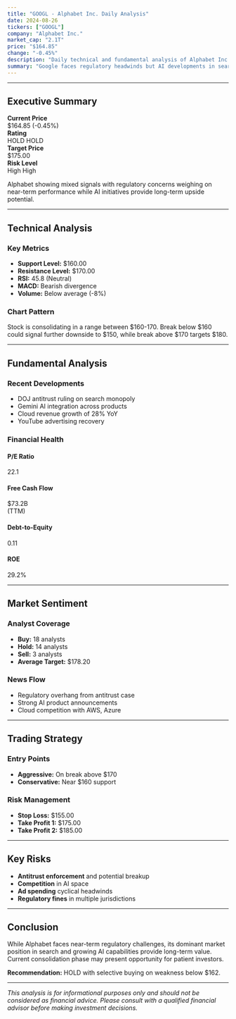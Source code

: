 ```yaml
---
title: "GOOGL - Alphabet Inc. Daily Analysis"
date: 2024-08-26
tickers: ["GOOGL"]
company: "Alphabet Inc."
market_cap: "2.1T"
price: "$164.85"
change: "-0.45%"
description: "Daily technical and fundamental analysis of Alphabet Inc. (GOOGL) stock performance, market sentiment, and trading recommendations."
summary: "Google faces regulatory headwinds but AI developments in search and cloud provide long-term growth catalysts. Stock consolidating near support levels."
---
```


---

<div class="executive-summary">

## Executive Summary

<div class="summary-grid">
<div class="summary-item">
<strong>Current Price</strong>
<div class="value">$164.85 <span class="change price-negative">(-0.45%)</span></div>
</div>
<div class="summary-item">
<strong>Rating</strong>
<div class="value">HOLD <span class="rating-badge rating-hold">HOLD</span></div>
</div>
<div class="summary-item">
<strong>Target Price</strong>
<div class="value">$175.00</div>
</div>
<div class="summary-item">
<strong>Risk Level</strong>
<div class="value">High <span class="risk-indicator risk-high">High</span></div>
</div>
</div>

Alphabet showing mixed signals with regulatory concerns weighing on near-term performance while AI initiatives provide long-term upside potential.

</div>

---

## Technical Analysis

### Key Metrics

- **Support Level:** $160.00
- **Resistance Level:** $170.00
- **RSI:** 45.8 (Neutral)
- **MACD:** Bearish divergence
- **Volume:** Below average (-8%)

### Chart Pattern

Stock is consolidating in a range between $160-170. Break below $160 could signal further downside to $150, while break above $170 targets $180.

---

## Fundamental Analysis

### Recent Developments

- DOJ antitrust ruling on search monopoly
- Gemini AI integration across products
- Cloud revenue growth of 28% YoY
- YouTube advertising recovery

### Financial Health

<div class="metric-cards">
<div class="metric-card">
<h4>P/E Ratio</h4>
<div class="value">22.1</div>
</div>
<div class="metric-card">
<h4>Free Cash Flow</h4>
<div class="value">$73.2B</div>
<div class="change">(TTM)</div>
</div>
<div class="metric-card">
<h4>Debt-to-Equity</h4>
<div class="value">0.11</div>
</div>
<div class="metric-card">
<h4>ROE</h4>
<div class="value">29.2%</div>
</div>
</div>

---

## Market Sentiment

### Analyst Coverage

- **Buy:** 18 analysts
- **Hold:** 14 analysts
- **Sell:** 3 analysts
- **Average Target:** $178.20

### News Flow

- Regulatory overhang from antitrust case
- Strong AI product announcements
- Cloud competition with AWS, Azure

---

## Trading Strategy

### Entry Points

- **Aggressive:** On break above $170
- **Conservative:** Near $160 support

### Risk Management

- **Stop Loss:** $155.00
- **Take Profit 1:** $175.00
- **Take Profit 2:** $185.00

---

## Key Risks

- **Antitrust enforcement** and potential breakup
- **Competition** in AI space
- **Ad spending** cyclical headwinds
- **Regulatory fines** in multiple jurisdictions

---

## Conclusion

While Alphabet faces near-term regulatory challenges, its dominant market position in search and growing AI capabilities provide long-term value. Current consolidation phase may present opportunity for patient investors.

**Recommendation:** HOLD with selective buying on weakness below $162.

---

_This analysis is for informational purposes only and should not be considered as financial advice. Please consult with a qualified financial advisor before making investment decisions._
